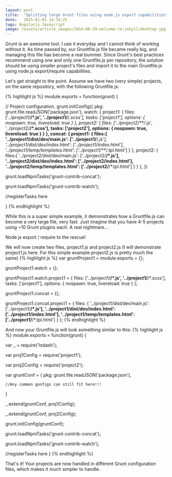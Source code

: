 ```yaml
---
layout: post
title:  "Splitting large Grunt files using node.js export capabilities"
date:   2015-01-01 14:34:25
tags: Angularjs Javascript
image: /assets/article_images/2014-08-29-welcome-to-jekyll/desktop.jpg
---
```

Grunt is an awesome tool. I use it everyday and I cannot think of working without it. As time passed by, our Gruntfile.js file became really big, and managing this file has become a real bummer. Since Grunt's best practices recommend using one and only one Gruntfile.js per repository, the solution should be using smaller project's files and import it to the main Gruntfile.js using node.js export/require capabilities.

Let's get straight to the point. Assume we have two (very simple) projects, on the same repository, with the following Gruntfile.js:

{% highlight js %}
module.exports = function(grunt) {

// Project configuration.
  grunt.initConfig({
    pkg: grunt.file.readJSON('package.json'),
    watch: {
      project1: {
        files: ['../project1/**/*.js', '../project1/**/*.scss'],
        tasks: ['project1'],
        options: {
            nospawn: true,
            livereload: true
        }
      },
      project2: {
        files: ['../project2/**/*.js', '../project2/**/*.scss'],
        tasks: ['project2'],
        options: {
          nospawn: true,
          livereload: true
        }
      }
    },
    concat: {
      project1: {
        files:{
          '../project1/dist/dev/main.js': ['../project1/**/*.js'],
          '../project1/dist/dev/index.html': ['../project1/index.html'],
          '../project1/temp/templates.html': ['../project1/**/*.tpl.html']
        }
      },
      project2: {
        files:{
          '../project2/dist/dev/main.js': ['../project2/**/*.js'],
          '../project2/dist/dev/index.html': ['../project2/index.html'],
          '../project2/temp/templates.html': ['../project2/**/*.tpl.html']
        }
      }
    },
  })
  
  grunt.loadNpmTasks('grunt-contrib-concat');

  grunt.loadNpmTasks('grunt-contrib-watch');

  //registerTasks here

}
{% endhighlight %}

While this is a super simple example, it demonstrates how a Gruntfile.js can become a very large file, very fast. Just imagine that you have 4-5 projects using ~10 Grunt plugins each. A real nightmare...

Node.js export / require to the rescue!

We will now create two files, project1.js and project2.js (I will demonstrate project1.js here. For this simple example project2.js is pretty much the same)
{% highlight js %}
var gruntProject1 = module.exports = {};

gruntProject1.watch = {};

gruntProject1.watch.project1 = {
  files: ['../project1/**/*.js', '../project1/**/*.scss'],
  tasks: ['project1'],
  options: {
    nospawn: true,
    livereload: true
  }
};


gruntProject1.concat = {};

gruntProject1.concat.project1 = {
  files: {
    '../project1/dist/dev/main.js': ['../project1/**/*.js'],
    '../project1/dist/dev/index.html': ['../project1/index.html'],
    '../project1/temp/templates.html': ['../project1/**/*.tpl.html']
   }
};
{% endhighlight %}


And now your Gruntfile.js will look something similar to this:
{% highlight js %}
module.exports = function(grunt) {

  var _ = require('lodash');

  var proj1Config = require('project1');

  var proj2Config = require('project2');

  var gruntConf = {
    pkg: grunt.file.readJSON('package.json'),

    //Any common gonfigs can still fit here!!!
  }

  _.extend(gruntConf, proj1Config);

  _.extend(gruntConf, proj2Config);

  grunt.initConfig(gruntConf);

  grunt.loadNpmTasks('grunt-contrib-concat');

  grunt.loadNpmTasks('grunt-contrib-watch');

  //registerTasks here
}
{% endhighlight %}

That's it! Your projects are now handled in different Grunt configuration files, which makes it much simpler to handle.

[jekyll]:      http://jekyllrb.com
[jekyll-gh]:   https://github.com/jekyll/jekyll
[jekyll-help]: https://github.com/jekyll/jekyll-help
